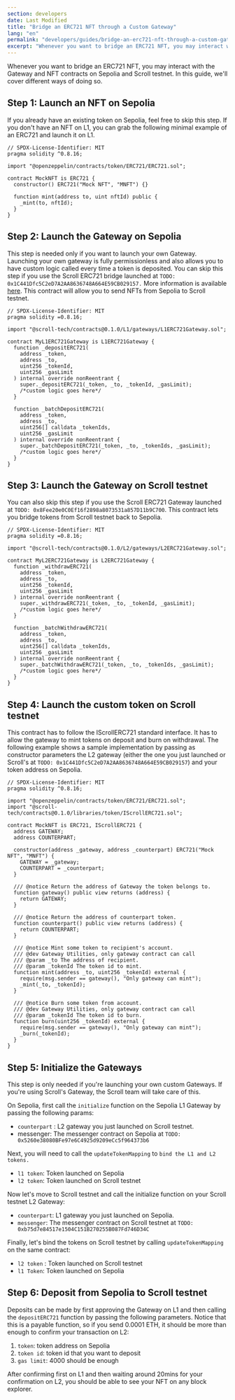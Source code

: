 ```yaml
---
section: developers
date: Last Modified
title: "Bridge an ERC721 NFT through a Custom Gateway"
lang: "en"
permalink: "developers/guides/bridge-an-erc721-nft-through-a-custom-gateway"
excerpt: "Whenever you want to bridge an ERC721 NFT, you may interact with the Gateway and NFT contracts on Sepolia and Scroll testnet. In this guide, we'll cover different ways of doing so."
---
```


Whenever you want to bridge an ERC721 NFT, you may interact with the Gateway and NFT contracts on Sepolia and Scroll testnet. In this guide, we'll cover different ways of doing so.

## Step 1: Launch an NFT on Sepolia

If you already have an existing token on Sepolia, feel free to skip this step. If you don't have an NFT on L1, you can grab the following minimal example of an ERC721 and launch it on L1.

```solidity
// SPDX-License-Identifier: MIT
pragma solidity ^0.8.16;

import "@openzeppelin/contracts/token/ERC721/ERC721.sol";

contract MockNFT is ERC721 {
  constructor() ERC721("Mock NFT", "MNFT") {}

  function mint(address to, uint nftId) public {
    _mint(to, nftId);
  }
}
```

## Step 2: Launch the Gateway on Sepolia

This step is needed only if you want to launch your own Gateway. Launching your own gateway is fully permissionless and also allows you to have custom logic called every time a token is deposited. You can skip this step if you use the Scroll ERC721 bridge launched at `TODO: 0x1C441Dfc5C2eD7A2AA8636748A664E59CB029157.` More information is available [here](https://github.com/scroll-tech/token-list). This contract will allow you to send NFTs from Sepolia to Scroll testnet.

```solidity
// SPDX-License-Identifier: MIT
pragma solidity =0.8.16;

import "@scroll-tech/contracts@0.1.0/L1/gateways/L1ERC721Gateway.sol";

contract MyL1ERC721Gateway is L1ERC721Gateway {
  function _depositERC721(
    address _token,
    address _to,
    uint256 _tokenId,
    uint256 _gasLimit
  ) internal override nonReentrant {
    super._depositERC721(_token, _to, _tokenId, _gasLimit);
    /*custom logic goes here*/
  }

  function _batchDepositERC721(
    address _token,
    address _to,
    uint256[] calldata _tokenIds,
    uint256 _gasLimit
  ) internal override nonReentrant {
    super._batchDepositERC721(_token, _to, _tokenIds, _gasLimit);
    /*custom logic goes here*/
  }
}
```

## Step 3: Launch the Gateway on Scroll testnet

You can also skip this step if you use the Scroll ERC721 Gateway launched at `TODO: 0x8Fee20e0C0Ef16f2898a8073531a857D11b9C700`. This contract lets you bridge tokens from Scroll testnet back to Sepolia.

```solidity
// SPDX-License-Identifier: MIT
pragma solidity =0.8.16;

import "@scroll-tech/contracts@0.1.0/L2/gateways/L2ERC721Gateway.sol";

contract MyL2ERC721Gateway is L2ERC721Gateway {
  function _withdrawERC721(
    address _token,
    address _to,
    uint256 _tokenId,
    uint256 _gasLimit
  ) internal override nonReentrant {
    super._withdrawERC721(_token, _to, _tokenId, _gasLimit);
    /*custom logic goes here*/
  }

  function _batchWithdrawERC721(
    address _token,
    address _to,
    uint256[] calldata _tokenIds,
    uint256 _gasLimit
  ) internal override nonReentrant {
    super._batchWithdrawERC721(_token, _to, _tokenIds, _gasLimit);
    /*custom logic goes here*/
  }
}
```

## Step 4: Launch the custom token on Scroll testnet

This contract has to follow the IScrollERC721 standard interface. It has to allow the gateway to mint tokens on deposit and burn on withdrawal. The following example shows a sample implementation by passing as constructor parameters the L2 gateway (either the one you just launched or Scroll's at `TODO: 0x1C441Dfc5C2eD7A2AA8636748A664E59CB029157`) and your token address on Sepolia.

```solidity
// SPDX-License-Identifier: MIT
pragma solidity ^0.8.16;

import "@openzeppelin/contracts/token/ERC721/ERC721.sol";
import "@scroll-tech/contracts@0.1.0/libraries/token/IScrollERC721.sol";

contract MockNFT is ERC721, IScrollERC721 {
  address GATEWAY;
  address COUNTERPART;

  constructor(address _gateway, address _counterpart) ERC721("Mock NFT", "MNFT") {
    GATEWAY = _gateway;
    COUNTERPART = _counterpart;
  }

  /// @notice Return the address of Gateway the token belongs to.
  function gateway() public view returns (address) {
    return GATEWAY;
  }

  /// @notice Return the address of counterpart token.
  function counterpart() public view returns (address) {
    return COUNTERPART;
  }

  /// @notice Mint some token to recipient's account.
  /// @dev Gateway Utilities, only gateway contract can call
  /// @param _to The address of recipient.
  /// @param _tokenId The token id to mint.
  function mint(address _to, uint256 _tokenId) external {
    require(msg.sender == gateway(), "Only gateway can mint");
    _mint(_to, _tokenId);
  }

  /// @notice Burn some token from account.
  /// @dev Gateway Utilities, only gateway contract can call
  /// @param _tokenId The token id to burn.
  function burn(uint256 _tokenId) external {
    require(msg.sender == gateway(), "Only gateway can mint");
    _burn(_tokenId);
  }
}
```

## Step 5: Initialize the Gateways

This step is only needed if you're launching your own custom Gateways. If you're using Scroll's Gateway, the Scroll team will take care of this.

On Sepolia, first call the `initialize` function on the Sepolia L1 Gateway by passing the following params:

- `counterpart` : L2 gateway you just launched on Scroll testnet.
- messenger: The messenger contract on Sepolia at `TODO: 0x5260e38080BFe97e6C4925d9209eCc5f964373b6`

Next, you will need to call the `updateTokenMapping` to `bind the L1 and L2 tokens.`

- `l1 token`: Token launched on Sepolia
- `l2 token`: Token launched on Scroll testnet

Now let's move to Scroll testnet and call the initialize function on your Scroll testnet L2 Gateway:

- `counterpart`: L1 gateway you just launched on Sepolia.
- `messenger`: The messenger contract on Scroll testnet at `TODO: 0xb75d7e84517e1504C151B270255B087Fd746D34C`

Finally, let's bind the tokens on Scroll testnet by calling `updateTokenMapping` on the same contract:

- `l2 token` : Token launched on Scroll testnet
- `l1 Token`: Token launched on Sepolia

## Step 6: Deposit from Sepolia to Scroll testnet

Deposits can be made by first approving the Gateway on L1 and then calling the `depositERC721` function by passing the following parameters. Notice that this is a payable function, so if you send 0.0001 ETH, it should be more than enough to confirm your transaction on L2:&#x20;

1. `token`: token address on Sepolia
2. `token id`: token id that you want to deposit
3. `gas limit`: 4000 should be enough

After confirming first on L1 and then waiting around 20mins for your confirmation on L2, you should be able to see your NFT on any block explorer.
